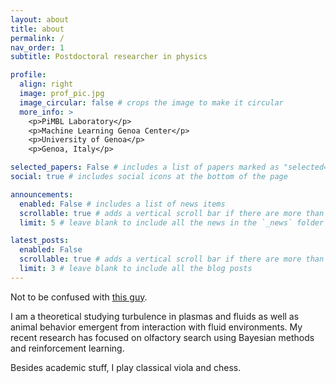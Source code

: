 ```yaml
---
layout: about
title: about
permalink: /
nav_order: 1
subtitle: Postdoctoral researcher in physics

profile:
  align: right
  image: prof_pic.jpg
  image_circular: false # crops the image to make it circular
  more_info: >
    <p>PiMBL Laboratory</p>
    <p>Machine Learning Genoa Center</p>
    <p>University of Genoa</p>
    <p>Genoa, Italy</p>

selected_papers: False # includes a list of papers marked as "selected={true}"
social: true # includes social icons at the bottom of the page

announcements:
  enabled: False # includes a list of news items
  scrollable: true # adds a vertical scroll bar if there are more than 3 news items
  limit: 5 # leave blank to include all the news in the `_news` folder

latest_posts:
  enabled: False
  scrollable: true # adds a vertical scroll bar if there are more than 3 new posts items
  limit: 3 # leave blank to include all the blog posts
---
```


Not to be confused with [this guy](https://www.inforum.com/news/fargo/have-you-seen-this-man-fargo-police-say-he-is-armed-and-dangerous).

I am a theoretical studying turbulence in plasmas and fluids as well as animal behavior emergent from interaction with fluid environments. My recent research has focused on olfactory search using Bayesian methods and reinforcement learning.

Besides academic stuff, I play classical viola and chess.
